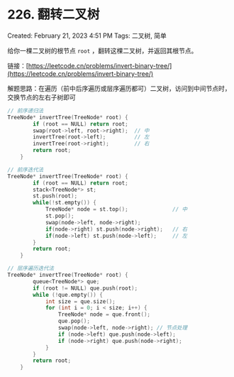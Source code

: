 # 226. 翻转二叉树

Created: February 21, 2023 4:51 PM
Tags: 二叉树, 简单

给你一棵二叉树的根节点 `root` ，翻转这棵二叉树，并返回其根节点。

链接：[https://leetcode.cn/problems/invert-binary-tree/](https://leetcode.cn/problems/invert-binary-tree/)

解题思路：在遍历（前中后序遍历或层序遍历都可）二叉树，访问到中间节点时，交换节点的左右子树即可

```cpp
// 前序递归法
TreeNode* invertTree(TreeNode* root) {
        if (root == NULL) return root;
        swap(root->left, root->right);  // 中
        invertTree(root->left);         // 左
        invertTree(root->right);        // 右
        return root;
    }
```

```cpp
// 前序迭代法
TreeNode* invertTree(TreeNode* root) {
        if (root == NULL) return root;
        stack<TreeNode*> st;
        st.push(root);
        while(!st.empty()) {
            TreeNode* node = st.top();              // 中
            st.pop();
            swap(node->left, node->right);
            if(node->right) st.push(node->right);   // 右
            if(node->left) st.push(node->left);     // 左
        }
        return root;
    }
```

```cpp
// 层序遍历迭代法
TreeNode* invertTree(TreeNode* root) {
        queue<TreeNode*> que;
        if (root != NULL) que.push(root);
        while (!que.empty()) {
            int size = que.size();
            for (int i = 0; i < size; i++) {
                TreeNode* node = que.front();
                que.pop();
                swap(node->left, node->right); // 节点处理
                if (node->left) que.push(node->left);
                if (node->right) que.push(node->right);
            }
        }
        return root;
    }
```